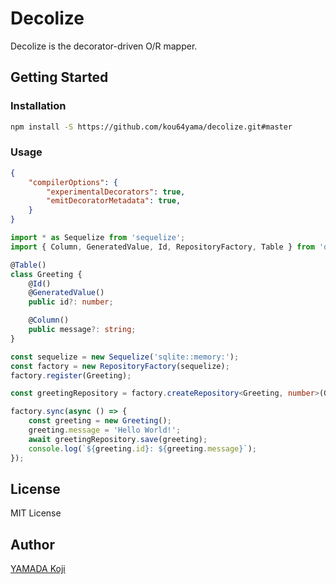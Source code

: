# Decolize

Decolize is the decorator-driven O/R mapper.

## Getting Started

### Installation

```sh
npm install -S https://github.com/kou64yama/decolize.git#master
```

### Usage

```json
{
    "compilerOptions": {
        "experimentalDecorators": true,
        "emitDecoratorMetadata": true,
    }
}
```

```ts
import * as Sequelize from 'sequelize';
import { Column, GeneratedValue, Id, RepositoryFactory, Table } from 'decolize';

@Table()
class Greeting {
    @Id()
    @GeneratedValue()
    public id?: number;

    @Column()
    public message?: string;
}

const sequelize = new Sequelize('sqlite::memory:');
const factory = new RepositoryFactory(sequelize);
factory.register(Greeting);

const greetingRepository = factory.createRepository<Greeting, number>(Greeting);

factory.sync(async () => {
    const greeting = new Greeting();
    greeting.message = 'Hello World!';
    await greetingRepository.save(greeting);
    console.log(`${greeting.id}: ${greeting.message}`);
});

```

## License

MIT License

## Author

[YAMADA Koji](https://github.com/kou64yama)
